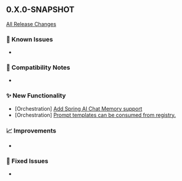 ## 0.X.0-SNAPSHOT

[All Release Changes](https://github.com/SAP/ai-sdk-java/releases/)

### 🚧 Known Issues

-

### 🔧 Compatibility Notes

-

### ✨ New Functionality

- [Orchestration] [Add Spring AI Chat Memory support](https://github.com/SAP/ai-sdk-java/tree/main/docs/guides/SPRING_AI_INTEGRATION.md#chat-memory)
- [Orchestration] [Prompt templates can be consumed from registry.](https://github.com/SAP/ai-sdk-java/tree/main/docs/guides/ORCHESTRATION_CHAT_COMPLETION.md#Chat-completion-with-Templates)

### 📈 Improvements

-

### 🐛 Fixed Issues

- 
